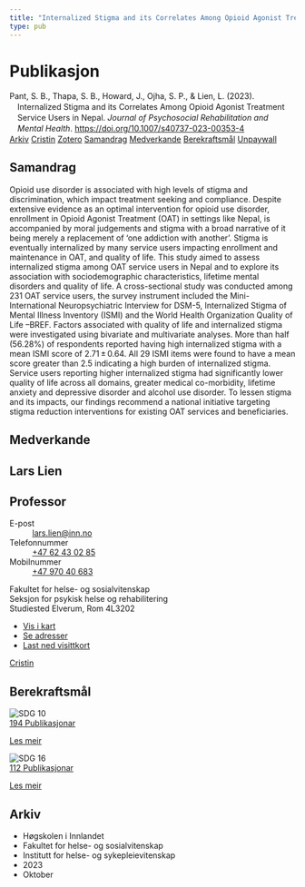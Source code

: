 ```yaml
---
title: "Internalized Stigma and its Correlates Among Opioid Agonist Treatment Service Users in Nepal"
type: pub
---
```

<h1>Publikasjon</h1>
<article id="csl-bib-container-MBSP9AYI" class="csl-bib-container">
  <div class="csl-bib-body" style="line-height: 1.35; padding-left: 1em; text-indent:-1em;">
  <div class="csl-entry">Pant, S. B., Thapa, S. B., Howard, J., Ojha, S. P., &amp; Lien, L. (2023). Internalized Stigma and its Correlates Among Opioid Agonist Treatment Service Users in Nepal. <i>Journal of Psychosocial Rehabilitation and Mental Health</i>. <a href="https://doi.org/10.1007/s40737-023-00353-4">https://doi.org/10.1007/s40737-023-00353-4</a></div>
</div>
  <div class="csl-bib-buttons">
    <a href="#taxonomy-article-MBSP9AYI" class="csl-bib-button">Arkiv</a>
    <a href="https://app.cristin.no/results/show.jsf?id=2187360" alt="Cristin URL" class="csl-bib-button">Cristin</a>
    <a href="http://zotero.org/groups/5022929/items/MBSP9AYI" alt="Zotero URL" class="csl-bib-button">Zotero</a>
    <a href="#abstract-article-MBSP9AYI" class="csl-bib-button">Samandrag</a>
    <a href="#contributors-article-MBSP9AYI" class="csl-bib-button">Medverkande</a>
    <a href="#sdg-article-MBSP9AYI" class="csl-bib-button">Berekraftsmål</a>
    <a href="https://link.springer.com/content/pdf/10.1007/s40737-023-00353-4.pdf" class="csl-bib-button">Unpaywall</a>
  </div>
  <div id="csl-bib-meta-container-MBSP9AYI"></div>
</article>
<div id="csl-bib-meta-MBSP9AYI" class="csl-bib-meta">
  <article id="abstract-article-MBSP9AYI" class="abstract-article">
    <h1>Samandrag</h1>
    Opioid use disorder is associated with high levels of stigma and discrimination, which impact treatment seeking and compliance. Despite extensive evidence as an optimal intervention for opioid use disorder, enrollment in Opioid Agonist Treatment (OAT) in settings like Nepal, is accompanied by moral judgements and stigma with a broad narrative of it being merely a replacement of ‘one addiction with another’. Stigma is eventually internalized by many service users impacting enrollment and maintenance in OAT, and quality of life. This study aimed to assess internalized stigma among OAT service users in Nepal and to explore its association with sociodemographic characteristics, lifetime mental disorders and quality of life. A cross-sectional study was conducted among 231 OAT service users, the survey instrument included the Mini-International Neuropsychiatric Interview for DSM-5, Internalized Stigma of Mental Illness Inventory (ISMI) and the World Health Organization Quality of Life –BREF. Factors associated with quality of life and internalized stigma were investigated using bivariate and multivariate analyses. More than half (56.28%) of respondents reported having high internalized stigma with a mean ISMI score of 2.71 ± 0.64. All 29 ISMI items were found to have a mean score greater than 2.5 indicating a high burden of internalized stigma. Service users reporting higher internalized stigma had significantly lower quality of life across all domains, greater medical co-morbidity, lifetime anxiety and depressive disorder and alcohol use disorder. To lessen stigma and its impacts, our findings recommend a national initiative targeting stigma reduction interventions for existing OAT services and beneficiaries.
  </article>
  <article id="contributors-article-MBSP9AYI" class="contributors-article">
    <h1>Medverkande</h1>
    <div class="personas">
<div class="vrtx-hinn-person-card">
<div class="photo">
<i class="lar la-user-circle missing-person"></i>
</div>
<div class="info">
<hgroup><h1>Lars Lien</h1>
<h2>Professor</h2>
</hgroup><dl>
<dt>E-post</dt>
<dd>
<a href="mailto:lars.lien@inn.no">lars.lien@inn.no</a>
</dd>
<dt>Telefonnummer</dt>
<dd><a href="tel:+4762430285">
+47 62 43 02 85
</a></dd>
<dt>Mobilnummer</dt>
<dd><a href="tel:+4797040683">
+47 970 40 683
</a></dd>
</dl>
<p>
Fakultet for helse- og sosialvitenskap<br>
Seksjon for psykisk helse og rehabilitering<br>
Studiested Elverum,
Rom 4L3202
</p>
<ul class="vrtx-hinn-links">
<li><a href="https://www.google.com/maps?q=60.88177,11.53669">Vis i kart</a></li>
<li><a href="https://www.inn.no/finn-en-ansatt/lars-lien.html#vrtx-hinn-addresses">Se adresser</a></li>
<li><a href="https://www.inn.no/finn-en-ansatt/lars-lien.html?vrtx=vcf">Last ned visittkort</a></li>
</ul>
</div>
</div>
<a href="https://app.cristin.no/persons/show.jsf?id=14287" alt="Cristin URL" class="personas-cristin">Cristin</a>
</div>
  </article>
  <article id="sdg-article-MBSP9AYI" class="sdg-article">
    <h1>Berekraftsmål</h1>
    <div class="sdg-container"><div id="sdg10" class="sdg">
<img src="{{< params subfolder >}}images/sdg/sdg10_no.png" class="image" alt="SDG 10">
<div class="sdg-overlay">
<a href="{{< params subfolder >}}no/archive/?sdg=10#archive" class="sdg-publication-count"><span>194</span> Publikasjonar</a>
<p><a href="https://www.fn.no/om-fn/fns-baerekraftsmaal/mindre-ulikhet?lang=nno-NO" class="sdg-read-more">Les meir</a></p>
</div>
</div> <div id="sdg16" class="sdg">
<img src="{{< params subfolder >}}images/sdg/sdg16_no.png" class="image" alt="SDG 16">
<div class="sdg-overlay">
<a href="{{< params subfolder >}}no/archive/?sdg=16#archive" class="sdg-publication-count"><span>112</span> Publikasjonar</a>
<p><a href="https://www.fn.no/om-fn/fns-baerekraftsmaal/fred-rettferdighet-og-velfungerende-institusjoner?lang=nno-NO" class="sdg-read-more">Les meir</a></p>
</div>
</div></div>
  </article>
  <article id="taxonomy-article-MBSP9AYI" class="taxonomy-article">
    <h1>Arkiv</h1>
    <ul>
      <li>Høgskolen i Innlandet</li>
      <li>Fakultet for helse- og sosialvitenskap</li>
      <li>Institutt for helse- og sykepleievitenskap</li>
      <li>2023</li>
      <li>Oktober</li>
    </ul>
  </article>
</div>
